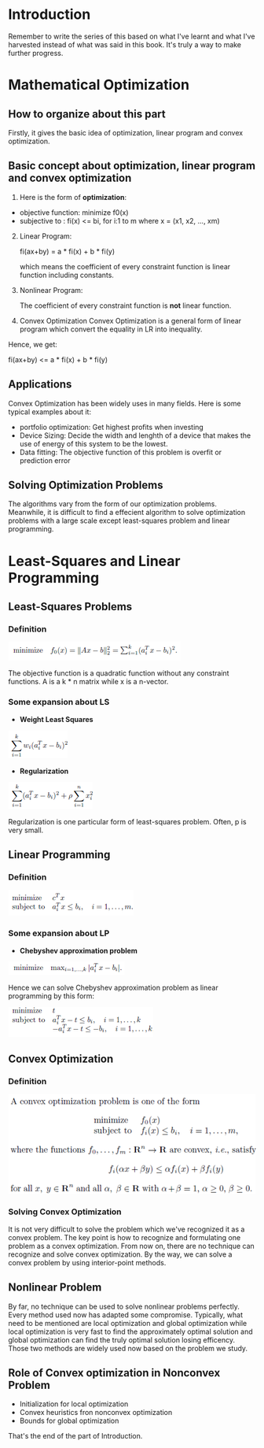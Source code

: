# Introduction
Remember to write the series of this based on what I've learnt and what I've harvested instead of what was said in this book. It's truly a way to make further progress.

# Mathematical Optimization
## How to organize about this part
Firstly, it gives the basic idea of optimization, linear program and convex optimization.

## Basic concept about optimization, linear program and convex optimization

1. Here is the form of **optimization**:

- objective function: minimize f0(x)
- subjective to : fi(x) <= bi, for i:1 to m
  where x = (x1, x2, ..., xm)


2. Linear Program:

    fi(ax+by) = a * fi(x) + b * fi(y)

    which means the coefficient of every constraint function is linear function including constants.


3. Nonlinear Program:

   The coefficient of every constraint function is **not** linear function.

4. Convex Optimization
  Convex Optimization is a general form of linear program which convert the equality in LR into inequality.

  Hence, we get:

  fi(ax+by) <= a * fi(x) + b * fi(y)

## Applications
Convex Optimization has been widely uses in many fields. Here is some typical examples about it:

- portfolio optimization: Get highest profits when investing
- Device Sizing: Decide the width and lenghth of a device that makes the use of energy of this system to be the lowest.
- Data fitting: The objective function of this problem is overfit or prediction error

## Solving Optimization Problems 
The algorithms vary from the form of our optimization problems. Meanwhile, it is difficult to find a effecient algorithm to solve optimization problems with a large scale except least-squares problem and linear programming.


# Least-Squares and Linear Programming

## Least-Squares Problems

### Definition

![Definition of Least-Squares Problems](./img/1.2.1.1.png)

The objective function is a quadratic function without any constraint functions. A is a k * n matrix while x is a n-vector.



### Some expansion about LS

-  **Weight Least Squares**

![Definition of WLS](./img/1.2.1.2.png)

-  **Regularization**

![Definition of Regularization](./img/1.2.1.3.png)

Regularization is one particular form of least-squares problem. Often, p is very small.

## Linear Programming

### Definition

![Definition of LR](./img/1.2.2.1.png)

### Some expansion about LP

- **Chebyshev approximation problem** 

![](./img/1.2.2.2.png)

Hence we can solve Chebyshev approximation problem as linear programming by this form:

![](./img/1.2.2.3.png)


## Convex Optimization
### Definition

![Definition of Convex Optimization](./img/1.3.1.1.png)

### Solving Convex Optimization
It is not very difficult to solve the problem which we've recognized it as a convex problem. The key point is how to recognize and formulating one problem as a convex optimization. From now on, there are no technique can recognize and solve convex optimization. By the way, we can solve a convex problem by using interior-point methods.

## Nonlinear Problem
By far, no technique can be used to solve nonlinear problems perfectly. Every method used now has adapted some compromise. Typically, what need to be mentioned are local optimization and global optimization while local optimization is very fast to find the approximately optimal solution and global optimization can find the truly optimal solution losing efficency. Those two methods are widely used now based on the problem we study.

## Role of Convex optimization in Nonconvex Problem
- Initialization for local optimization
- Convex heuristics fron nonconvex optimization
- Bounds for global optimization

That's the end of the part of Introduction.

